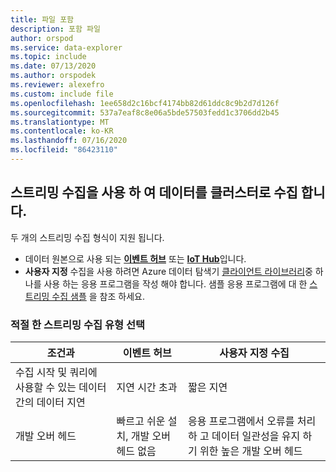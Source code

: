 ```yaml
---
title: 파일 포함
description: 포함 파일
author: orspod
ms.service: data-explorer
ms.topic: include
ms.date: 07/13/2020
ms.author: orspodek
ms.reviewer: alexefro
ms.custom: include file
ms.openlocfilehash: 1ee658d2c16bcf4174bb82d61ddc8c9b2d7d126f
ms.sourcegitcommit: 537a7eaf8c8e06a5bde57503fedd1c3706dd2b45
ms.translationtype: MT
ms.contentlocale: ko-KR
ms.lasthandoff: 07/16/2020
ms.locfileid: "86423110"
---
```

## <a name="use-streaming-ingestion-to-ingest-data-to-your-cluster"></a>스트리밍 수집을 사용 하 여 데이터를 클러스터로 수집 합니다.

두 개의 스트리밍 수집 형식이 지원 됩니다.

* 데이터 원본으로 사용 되는 [**이벤트 허브**](../ingest-data-event-hub.md) 또는 [**IoT Hub**](../ingest-data-iot-hub.md)입니다.
* **사용자 지정** 수집을 사용 하려면 Azure 데이터 탐색기 [클라이언트 라이브러리](../kusto/api/client-libraries.md)중 하나를 사용 하는 응용 프로그램을 작성 해야 합니다. 샘플 응용 프로그램에 대 한 [스트리밍 수집 샘플](https://github.com/Azure/azure-kusto-samples-dotnet/tree/master/client/StreamingIngestionSample) 을 참조 하세요.

### <a name="choose-the-appropriate-streaming-ingestion-type"></a>적절 한 스트리밍 수집 유형 선택

|조건과|이벤트 허브|사용자 지정 수집|
|---------|---------|---------|
|수집 시작 및 쿼리에 사용할 수 있는 데이터 간의 데이터 지연 | 지연 시간 초과 | 짧은 지연  |
|개발 오버 헤드 | 빠르고 쉬운 설치, 개발 오버 헤드 없음 | 응용 프로그램에서 오류를 처리 하 고 데이터 일관성을 유지 하기 위한 높은 개발 오버 헤드 |
